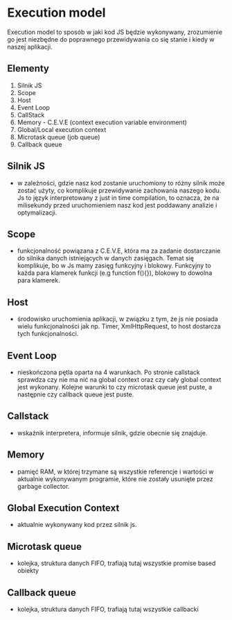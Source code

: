 # Execution model

Execution model to sposób w jaki kod JS będzie wykonywany, zrozumienie go jest niezbędne do poprawnego przewidywania co się stanie i kiedy w naszej aplikacji.

## Elementy

1. Silnik JS
2. Scope
3. Host
4. Event Loop
5. CallStack
6. Memory - C.E.V.E (context execution variable environment)
7. Global/Local execution context
8. Microtask queue (job queue)
9. Callback queue

## Silnik JS

- w zależności, gdzie nasz kod zostanie uruchomiony to różny silnik może zostać użyty, co komplikuje przewidywanie zachowania naszego kodu. Js to język interpretowany z just in time compilation, to oznacza, że na milisekundy przed uruchomieniem nasz kod jest poddawany analizie i optymalizacji.

## Scope

- funkcjonalność powiązana z C.E.V.E, która ma za zadanie dostarczanie do silnika danych istniejących w danych zasięgach. Temat się komplikuje, bo w Js mamy zasięg funkcyjny i blokowy. Funkcyjny to każda para klamerek funkcji (e.g function f(){}), blokowy to dowolna para klamerek.

## Host

- środowisko uruchomienia aplikacji, w związku z tym, że js nie posiada wielu funkcjonalności jak np. Timer, XmlHttpRequest, to host dostarcza tych funkcjonalności.

## Event Loop

- nieskończona pętla oparta na 4 warunkach. Po stronie callstack sprawdza czy nie ma nić na global context oraz czy cały global context jest wykonany. Kolejne warunki to czy microtask queue jest puste, a następnie czy callback queue jest puste.

## Callstack

- wskaźnik interpretera, informuje silnik, gdzie obecnie się znajduje.

## Memory

- pamięć RAM, w której trzymane są wszystkie referencje i wartości w aktualnie wykonywanym programie, które nie zostały usunięte przez garbage collector.

## Global Execution Context

- aktualnie wykonywany kod przez silnik js.

## Microtask queue

- kolejka, struktura danych FIFO, trafiają tutaj wszystkie promise based obiekty

## Callback queue

- kolejka, struktura danych FIFO, trafiają tutaj wszystkie callbacki
